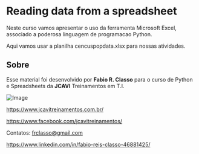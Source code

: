 Reading data from a spreadsheet
===============================

Neste curso vamos apresentar o uso da ferramenta Microsoft Excel, associado
a poderosa linguagem de programacao Python.

Aqui vamos usar a planilha cencuspopdata.xlsx para nossas atividades.


Sobre
-----
Esse material foi desenvolvido por **Fabio R. Classo** para o curso de Python e Spreadsheets
da **JCAVI** Treinamentos em T.I.


![Image](https://github.com/frclasso/apostila_python_modulo_1/blob/master/jcavi.png "JCAVI")

https://www.jcavitreinamentos.com.br/

https://www.facebook.com/jcavitreinamentos/

Contatos: frclasso@gmail.com

https://www.linkedin.com/in/fabio-reis-classo-46881425/